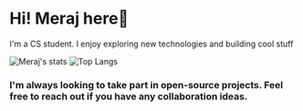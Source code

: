 # Hi! Meraj here👋

I'm a CS student. I  enjoy exploring new technologies and building cool stuff
 
<p align="center">
  
![Meraj's stats](https://github-readme-stats.vercel.app/api?username=iameraj&show_icons=true&theme=gruvbox&line_height=27)
![Top Langs](https://github-readme-stats.vercel.app/api/top-langs/?username=iameraj&hide=c&theme=gruvbox&langs_count=3)

</p>




### I'm always looking to take part in open-source projects. Feel free to reach out if you have any collaboration ideas.
